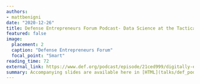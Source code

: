 ```yaml
---
authors:
- mattbenigni
date: "2020-12-26"
title: Defense Entrepreneurs Forum Podcast- Data Science at the Tactical Edge with COL Matthew Benigni
featured: false
image:
  placement: 2
  caption: "Defense Entrepreneurs Forum"
  focal_point: "Smart"
reading_time: 72
external_link: https://www.def.org/podcast/episode/21ced999/digitally-enabled-warriors-data-science-at-the-tactical-edge-with-col-matt-benigni
summary: Accompanying slides are available here in [HTML](talks/def_podcast/assets/DEF_overview.html) or [PDF](talks/def_podcast/assets/DEF_overview.pdf)
---
```

